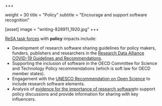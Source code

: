  +++

weight = 30
title = "Policy"
subtitle = "Encourage and support software recognition"

[asset]
image = "writing-828911_1920.jpg"
+++

[ReSA task forces](https://www.researchsoft.org/taskforces/) with **policy** impacts include:

* Development of research software sharing guidelines for policy makers, funders, publishers and researchers in the [Research Data Alliance COVID-19 Guidelines and Recommendations](https://www.rd-alliance.org/group/rda-covid19-rda-covid19-omics-rda-covid19-epidemiology-rda-covid19-clinical-rda-covid19-1).
* Supporting the inclusion of software in the OECD Committee for Science and Technology Policy recommendations (which is soft law for OECD member states).
* Engagement with the [UNESCO Recommendation on Open Science](https://en.unesco.org/science-sustainable-future/open-science/consultation) to include research software elements. 
* Analysis of [evidence for the importance of research software](https://www.researchsoft.org/taskforces/)to support policy discussions and provide information for sharing with key influencers.
